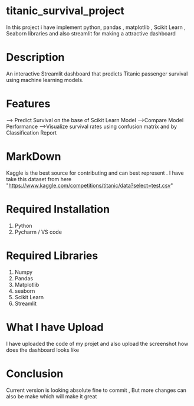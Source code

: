 # titanic_survival_project
In this project i have implement python, pandas , matplotlib , Scikit Learn  , Seaborn libraries and also streamlit for making a attractive dashboard 
# Description
An interactive Streamlit dashboard that predicts Titanic passenger survival using machine learning models.
# Features
--> Predict Survival on the base of Scikit Learn Model
-->Compare Model Performance
-->Visualize survival rates using confusion matrix and by Classification Report
# MarkDown
Kaggle is the best source for contributing and can best represent . I have take this dataset
from here "https://www.kaggle.com/competitions/titanic/data?select=test.csv"
# Required Installation
1. Python
2. Pycharm / VS code
# Required Libraries
1. Numpy
2. Pandas
3. Matplotlib
4. seaborn
5. Scikit Learn
6. Streamlit
# What I have Upload
I have uploaded the code of my projet and also upload the screenshot how does the dashboard looks like
   
# Conclusion
Current version is looking absolute fine to commit , But more changes can also be make which will make it great 
   
